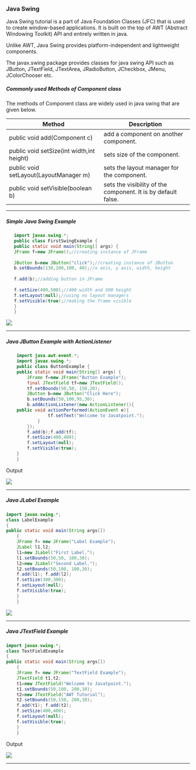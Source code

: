 ### Java Swing 

Java Swing tutorial is a part of Java Foundation Classes (JFC) that is used to create window-based applications. It is built on the top of AWT (Abstract Windowing Toolkit) API and entirely written in java.

Unlike AWT, Java Swing provides platform-independent and lightweight components.

The javax.swing package provides classes for java swing API such as JButton, JTextField, JTextArea, JRadioButton, JCheckbox, JMenu, JColorChooser etc.

##### Commonly used Methods of Component class
     
The methods of Component class are widely used in java swing that are given below.

  |Method	|Description|
  |----|------|
  |public void add(Component c)	|add a component on another component.|
  |public void setSize(int width,int height)|	sets size of the component.|
  |public void setLayout(LayoutManager m)	|sets the layout manager for the component.|
  |public void setVisible(boolean b)	|sets the visibility of the component. It is by default false.|
     
 ------
 
 ##### Simple Java Swing Example
 
 ```java
    import javax.swing.*;  
    public class FirstSwingExample {  
    public static void main(String[] args) {  
    JFrame f=new JFrame();//creating instance of JFrame  
              
    JButton b=new JButton("click");//creating instance of JButton  
    b.setBounds(130,100,100, 40);//x axis, y axis, width, height  
              
    f.add(b);//adding button in JFrame  
              
    f.setSize(400,500);//400 width and 500 height  
    f.setLayout(null);//using no layout managers  
    f.setVisible(true);//making the frame visible  
    }  
    }  
```

![](https://static.javatpoint.com/images/swingbutton.JPG)



------

##### Java JButton Example with ActionListener

```java
    import java.awt.event.*;  
    import javax.swing.*;    
    public class ButtonExample {  
    public static void main(String[] args) {  
        JFrame f=new JFrame("Button Example");  
        final JTextField tf=new JTextField();  
        tf.setBounds(50,50, 150,20);  
        JButton b=new JButton("Click Here");  
        b.setBounds(50,100,95,30);  
        b.addActionListener(new ActionListener(){  
    public void actionPerformed(ActionEvent e){  
                tf.setText("Welcome to Javatpoint.");  
            }  
        });  
        f.add(b);f.add(tf);  
        f.setSize(400,400);  
        f.setLayout(null);  
        f.setVisible(true);   
    }  
    }  
```

Output

![](https://static.javatpoint.com/java/swing/images/java-jbutton2.png)

---------

##### Java JLabel Example

```java
import javax.swing.*;  
class LabelExample  
{  
public static void main(String args[])  
    {  
    JFrame f= new JFrame("Label Example");  
    JLabel l1,l2;  
    l1=new JLabel("First Label.");  
    l1.setBounds(50,50, 100,30);  
    l2=new JLabel("Second Label.");  
    l2.setBounds(50,100, 100,30);  
    f.add(l1); f.add(l2);  
    f.setSize(300,300);  
    f.setLayout(null);  
    f.setVisible(true);  
    }  
    }
```

![](https://static.javatpoint.com/java/swing/images/java-jlabel1.png)

-------

##### Java JTextField Example

```java
import javax.swing.*;  
class TextFieldExample  
{  
public static void main(String args[])  
    {  
    JFrame f= new JFrame("TextField Example");  
    JTextField t1,t2;  
    t1=new JTextField("Welcome to Javatpoint.");  
    t1.setBounds(50,100, 200,30);  
    t2=new JTextField("AWT Tutorial");  
    t2.setBounds(50,150, 200,30);  
    f.add(t1); f.add(t2);  
    f.setSize(400,400);  
    f.setLayout(null);  
    f.setVisible(true);  
    }  
    }
```
Output

![](https://static.javatpoint.com/java/swing/images/java-jtextfield1.png)


-------


